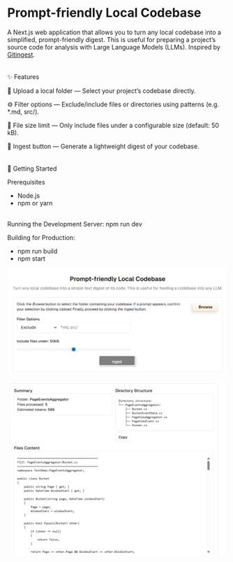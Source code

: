 # Prompt-friendly Local Codebase

A Next.js web application that allows you to turn any local codebase into a simplified, prompt-friendly digest.
This is useful for preparing a project’s source code for analysis with Large Language Models (LLMs).
Inspired by [Gitingest](https://gitingest.com/).
<br/><br/><br/>
✨ Features

📂 Upload a local folder — Select your project’s codebase directly.

⚙️ Filter options — Exclude/include files or directories using patterns (e.g. *.md, src/).

📏 File size limit — Only include files under a configurable size (default: 50 kB).

🔄 Ingest button — Generate a lightweight digest of your codebase.
<br/><br/><br/>
🚀 Getting Started

Prerequisites

- Node.js
- npm or yarn
<br/><br/>

Running the Development Server: npm run dev

Building for Production: 
- npm run build
- npm start

![Dashboard Preview](screenshot.png)

![Dashboard Preview](screenshot2.png)
